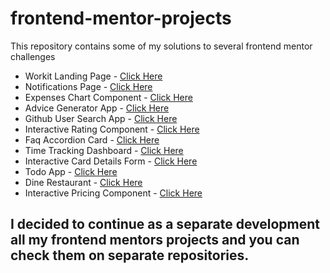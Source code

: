 # frontend-mentor-projects

This repository contains some of my solutions to several frontend mentor challenges

- Workit Landing Page - [Click Here](https://binarypsilocybin.github.io/frontend-mentor-projects/workit-landing-page/)
- Notifications Page - [Click Here](https://binarypsilocybin.github.io/frontend-mentor-projects/notifications-page/)
- Expenses Chart Component - [Click Here](https://binarypsilocybin.github.io/frontend-mentor-projects/expenses-chart-component/)
- Advice Generator App - [Click Here](https://binarypsilocybin.github.io/frontend-mentor-projects/advice-generator-app/)
- Github User Search App - [Click Here](https://binarypsilocybin.github.io/frontend-mentor-projects/github-user-search-app/)
- Interactive Rating Component - [Click Here](https://binarypsilocybin.github.io/frontend-mentor-projects/interactive-rating-component/)
- Faq Accordion Card - [Click Here](https://binarypsilocybin.github.io/frontend-mentor-projects/faq-accordion-card-main/)
- Time Tracking Dashboard - [Click Here](https://binarypsilocybin.github.io/frontend-mentor-projects/time-tracking-dashboard-main/)
- Interactive Card Details Form - [Click Here](https://interactive-card-details-form-binary.netlify.app/)
- Todo App - [Click Here](https://todo-app-main-xi-mauve.vercel.app/)
- Dine Restaurant - [Click Here](https://dine-restaurant-website-kohl.vercel.app/)
- Interactive Pricing Component - [Click Here](https://interactive-pricing-component-khaki.vercel.app/)

## I decided to continue as a separate development all my frontend mentors projects and you can check them on separate repositories.
